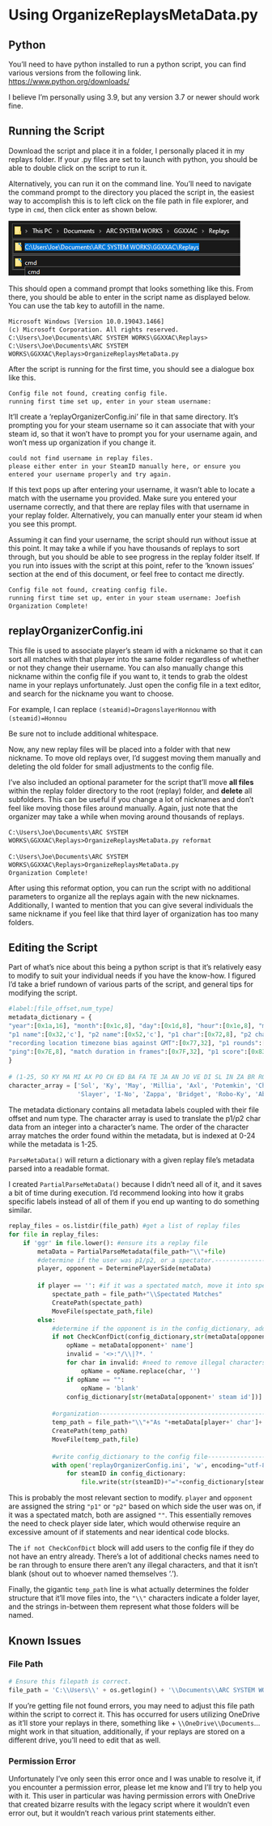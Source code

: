 # Using OrganizeReplaysMetaData.py

## Python

You’ll need to have python installed to run a python script, you can find various versions from the following link. https://www.python.org/downloads/

I believe I’m personally using 3.9, but any version 3.7 or newer should work fine.

## Running the Script

Download the script and place it in a folder, I personally placed it in my replays folder. If your .py files are set to launch with python, you should be able to double click on the script to run it.

Alternatively, you can run it on the command line. You’ll need to navigate the command prompt to the directory you placed the script in, the easiest way to accomplish this is to left click on the file path in file explorer, and type in `cmd`, then click enter as shown below.

![](file_explorer.png)

This should open a command prompt that looks something like this. From there, you should be able to enter in the script name as displayed below. You can use the tab key to autofill in the name.

```
Microsoft Windows [Version 10.0.19043.1466]
(c) Microsoft Corporation. All rights reserved.
C:\Users\Joe\Documents\ARC SYSTEM WORKS\GGXXAC\Replays>
C:\Users\Joe\Documents\ARC SYSTEM WORKS\GGXXAC\Replays>OrganizeReplaysMetaData.py
```

After the script is running for the first time, you should see a dialogue box like this.

```
Config file not found, creating config file.
running first time set up, enter in your steam username:
```

It’ll create a ‘replayOrganizerConfig.ini’ file in that same directory. It’s prompting you for your steam username so it can associate that with your steam id, so that it won’t have to prompt you for your username again, and won’t mess up organization if you change it.

```
could not find username in replay files.
please either enter in your SteamID manually here, or ensure you entered your username properly and try again.
```

If this text pops up after entering your username, it wasn’t able to locate a match with the username you provided. Make sure you entered your username correctly, and that there are replay files with that username in your replay folder. Alternatively, you can manually enter your steam id when you see this prompt.

Assuming it can find your username, the script should run without issue at this point. It may take a while if you have thousands of replays to sort through, but you should be able to see progress in the replay folder itself. If you run into issues with the script at this point, refer to the ‘known issues’ section at the end of this document, or feel free to contact me directly.

```
Config file not found, creating config file.
running first time set up, enter in your steam username: Joefish
Organization Complete!
```

## replayOrganizerConfig.ini

This file is used to associate player’s steam id with a nickname so that it can sort all matches with that player into the same folder regardless of whether or not they change their username. You can also manually change this nickname within the config file if you want to, it tends to grab the oldest name in your replays unfortunately. Just open the config file in a text editor, and search for the nickname you want to choose.

For example, I can replace `(steamid)=DragonslayerHonnou` with `(steamid)=Honnou`

Be sure not to include additional whitespace.

Now, any new replay files will be placed into a folder with that new nickname. To move old replays over, I’d suggest moving them manually and deleting the old folder for small adjustments to the config file.

I’ve also included an optional parameter for the script that’ll move **all files** within the replay folder directory to the root (replay) folder, and **delete** all subfolders. This can be useful if you change a lot of nicknames and don’t feel like moving those files around manually. Again, just note that the organizer may take a while when moving around thousands of replays.

```
C:\Users\Joe\Documents\ARC SYSTEM WORKS\GGXXAC\Replays>OrganizeReplaysMetaData.py reformat

C:\Users\Joe\Documents\ARC SYSTEM WORKS\GGXXAC\Replays>OrganizeReplaysMetaData.py
Organization Complete!
```

After using this reformat option, you can run the script with no additional parameters to organize all the replays again with the new nicknames. Additionally, I wanted to mention that you can give several individuals the same nickname if you feel like that third layer of organization has too many folders.

## Editing the Script

Part of what’s nice about this being a python script is that it’s relatively easy to modify to suit your individual needs if you have the know-how. I figured I’d take a brief rundown of various parts of the script, and general tips for modifying the script.

```py
#label:[file_offset,num_type]
metadata_dictionary = {
"year":[0x1a,16], "month":[0x1c,8], "day":[0x1d,8], "hour":[0x1e,8], "minute":[0x1f,8], "second":[0x20,8], "p1 steam id":[0x22,64], "p2 steam id":[0x2a,64], 
"p1 name":[0x32,'c'], "p2 name":[0x52,'c'], "p1 char":[0x72,8], "p2 char":[0x73,8], "ex chars?":[0x74,8], "single or team":[0x75,8], "+R or AC":[0x76,8],
"recording location timezone bias against GMT":[0x77,32], "p1 rounds":[0x7B,8], "p2 rounds":[0x7C,8], "unfinished match, disconnect, desync bitmask":[0x7D,8],
"ping":[0x7E,8], "match duration in frames":[0x7F,32], "p1 score":[0x83,8], "p2 score":[0x84,8], "p1 rank":[0x85,8], "p2 rank":[0x86,8], "winner side":[0x87,8]
}

# (1-25, SO KY MA MI AX PO CH ED BA FA TE JA AN JO VE DI SL IN ZA BR RO AB OS KL JU)
character_array = ['Sol', 'Ky', 'May', 'Millia', 'Axl', 'Potemkin', 'Chipp', 'Eddie', 'Baiken', 'Faust', 'Testament', 'Jam', 'Anji', 'Johnny', 'Venom', 'Dizzy',
 				   'Slayer', 'I-No', 'Zappa', 'Bridget', 'Robo-Ky', 'Aba', 'Order Sol', 'Kliff', 'Justice']
```

The metadata dictionary contains all metadata labels coupled with their file offset and num type. The character array is used to translate the p1/p2 char data from an integer into a character’s name. The order of the character array matches the order found within the metadata, but is indexed at 0-24 while the metadata is 1-25.

`ParseMetaData()` will return a dictionary with a given replay file’s metadata parsed into a readable format.

I created `PartialParseMetaData()` because I didn’t need all of it, and it saves a bit of time during execution. I’d recommend looking into how it grabs specific labels instead of all of them if you end up wanting to do something similar.

```py
replay_files = os.listdir(file_path) #get a list of replay files
for file in replay_files:
	if 'ggr' in file.lower(): #ensure its a replay file
		metaData = PartialParseMetadata(file_path+"\\"+file)
		#determine if the user was p1/p2, or a spectator.------------------------------------------------------------------------
		player, opponent = DeterminePlayerSide(metaData)

		if player == '': #if it was a spectated match, move it into spectated matches.-------------------------------------------
			spectate_path = file_path+"\\Spectated Matches"
			CreatePath(spectate_path)
			MoveFile(spectate_path,file)
		else:
			#determine if the opponent is in the config_dictionary, add them if they aren't--------------------------------------
			if not CheckConfDict(config_dictionary,str(metaData[opponent+' steam id'])):
				opName = metaData[opponent+' name']
				invalid = '<>:"/\\|?*. '
				for char in invalid: #need to remove illegal characters for folder names.
					opName = opName.replace(char, '')
				if opName == "":
					opName = 'blank'
				config_dictionary[str(metaData[opponent+' steam id'])] = opName

			#organization--------------------------------------------------------------------------------------------------------
			temp_path = file_path+"\\"+"As "+metaData[player+' char']+'\\'+"Against "+metaData[opponent+' char']+'\\'+"Against "+config_dictionary[str(metaData[opponent+' steam id'])]
			CreatePath(temp_path)
			MoveFile(temp_path,file)

			#write config_dictionary to the config file--------------------------------------------------------------------------
			with open('replayOrganizerConfig.ini', 'w', encoding="utf-8") as file:
				for steamID in config_dictionary:
					file.write(str(steamID)+"="+config_dictionary[steamID]+"\n")
```

This is probably the most relevant section to modify. `player` and `opponent` are assigned the string `"p1"` or `"p2"` based on which side the user was on, if it was a spectated match, both are assigned `""`. This essentially removes the need to check player side later, which would otherwise require an excessive amount of if statements and near identical code blocks. 

The `if not CheckConfDict` block will add users to the config file if they do not have an entry already. There’s a lot of additional checks names need to be ran through to ensure there aren’t any illegal characters, and that it isn’t blank (shout out to whoever named themselves ‘.’).

Finally, the gigantic `temp_path` line is what actually determines the folder structure that it’ll move files into, the `"\\"` characters indicate a folder layer, and the strings in-between them represent what those folders will be named.

## Known Issues

### File Path

```py
# Ensure this filepath is correct.
file_path = 'C:\\Users\\' + os.getlogin() + '\\Documents\\ARC SYSTEM WORKS\\GGXXAC\\Replays'
```

If you’re getting file not found errors, you may need to adjust this file path within the script to correct it. This has occurred for users utilizing OneDrive as it’ll store your replays in there, something like + `\\OneDrive\\Documents`… might work in that situation, additionally, if your replays are stored on a different drive, you’ll need to edit that as well.

### Permission Error

Unfortunately I’ve only seen this error once and I was unable to resolve it, if you encounter a permission error, please let me know and I’ll try to help you with it. This user in particular was having permission errors with OneDrive that created bizarre results with the legacy script where it wouldn’t even error out, but it wouldn’t reach various print statements either.
